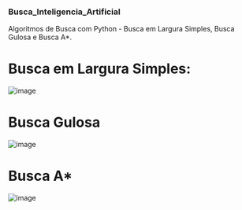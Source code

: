 ### Busca_Inteligencia_Artificial

Algoritmos de Busca com Python - Busca em Largura Simples, Busca Gulosa e Busca A*.

# Busca em Largura Simples:
![image](https://github.com/EmelynMontevecchi/Buscas_Inteligencia_Artificial/assets/99364162/990a0a37-b1f6-4fdf-a850-8d1af75bfdd1)

# Busca Gulosa
![image](https://github.com/EmelynMontevecchi/Buscas_Inteligencia_Artificial/assets/99364162/2d6fbe1e-78c8-406c-8cd4-3ab2f196eb69)

# Busca A*
![image](https://github.com/EmelynMontevecchi/Buscas_Inteligencia_Artificial/assets/99364162/d52e2c62-f669-480e-ba9d-dba9e8146c4f)
